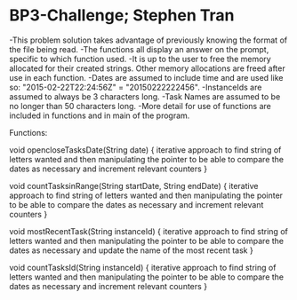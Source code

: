 # BP3-Challenge; Stephen Tran
-This problem solution takes advantage of previously knowing the format of the file being read.
-The functions all display an answer on the prompt, specific to which function used.
-It is up to the user to free the memory allocated for their created strings. Other memory allocations are freed after use in each function.
-Dates are assumed to include time and are used like so: "2015-02-22T22:24:56Z" = "20150222222456".
-InstanceIds are assumed to always be 3 characters long.
-Task Names are assumed to be no longer than 50 characters long.
-More detail for use of functions are included in functions and in main of the program.

Functions:

void opencloseTasksDate(String date) {
  iterative approach to find string of letters wanted and then manipulating the pointer to be able to compare the dates as necessary and increment relevant counters
}

void countTasksinRange(String startDate, String endDate) {
  iterative approach to find string of letters wanted and then manipulating the pointer to be able to compare the dates as necessary and increment relevant counters
}

void mostRecentTask(String instanceId) {
  iterative approach to find string of letters wanted and then manipulating the pointer to be able to compare the dates as necessary and update the name of the most recent task
}

void countTasksId(String instanceId) {
  iterative approach to find string of letters wanted and then manipulating the pointer to be able to compare the dates as necessary and increment relevant counters
}  
